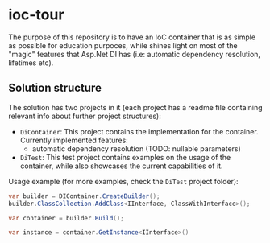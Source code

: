 # ioc-tour

The purpose of this repository is to have an IoC container that is as simple as possible for education purpoces, while shines light on most of the "magic" features that Asp.Net DI has (i.e: automatic dependency resolution, lifetimes etc).

## Solution structure

The solution has two projects in it (each project has a readme file containing relevant info about further project structures):

- `DiContainer`: This project contains the implementation for the container. Currently implemented features:
    - automatic dependency resolution (TODO: nullable parameters)
- `DiTest`: This test project contains examples on the usage of the container, while also showcases the current capabilities of it.

Usage example (for more examples, check the `DiTest` project folder):
```c#
var builder = DIContainer.CreateBuilder();
builder.ClassCollection.AddClass<IInterface, ClassWithInterface>();

var container = builder.Build();

var instance = container.GetInstance<IInterface>()
```